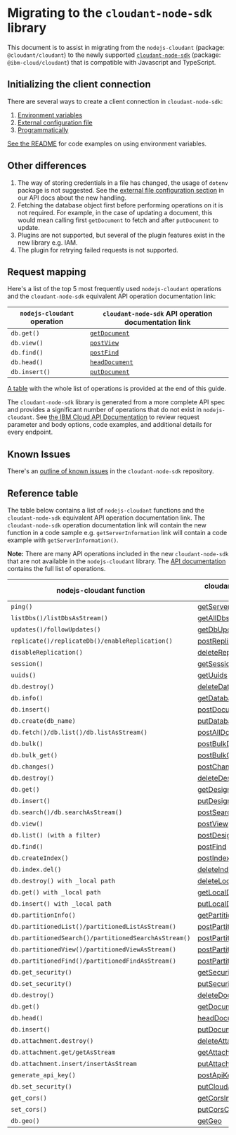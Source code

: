 # Migrating to the `cloudant-node-sdk` library
This document is to assist in migrating from the `nodejs-cloudant` (package: `@cloudant/cloudant`) to the newly supported [`cloudant-node-sdk`](https://github.com/IBM/cloudant-node-sdk) (package: `@ibm-cloud/cloudant`) that is compatible with Javascript and TypeScript.

## Initializing the client connection
There are several ways to create a client connection in `cloudant-node-sdk`:
1. [Environment variables](https://github.com/IBM/cloudant-node-sdk#authentication-with-environment-variables)
2. [External configuration file](https://github.com/IBM/cloudant-node-sdk#authentication-with-external-configuration)
3. [Programmatically](https://github.com/IBM/cloudant-node-sdk#programmatic-authentication)

[See the README](https://github.com/IBM/cloudant-node-sdk#code-examples) for code examples on using environment variables.

## Other differences
1. The way of storing credentials in a file has changed, the usage of `dotenv` package is not suggested. See the [external file configuration section](https://github.com/IBM/cloudant-node-sdk#authentication-with-external-configuration) in our API docs about the new handling.
1. Fetching the database object first before performing operations on it is not required. For example, in the case of updating a document, this would mean calling first `getDocument` to fetch and after `putDocument` to update.
1. Plugins are not supported, but several of the plugin features exist in the new library e.g. IAM.
1. The plugin for retrying failed requests is not supported.

## Request mapping
Here's a list of the top 5 most frequently used `nodejs-cloudant` operations and the `cloudant-node-sdk` equivalent API operation documentation link:

| `nodejs-cloudant` operation | `cloudant-node-sdk` API operation documentation link |
|-----------------------------|---------------------------------|
|`db.get()`                   |[`getDocument`](https://cloud.ibm.com/apidocs/cloudant?code=node#getdocument)|
|`db.view()`                  |[`postView`](https://cloud.ibm.com/apidocs/cloudant?code=node#postview)|
|`db.find()`                  |[`postFind`](https://cloud.ibm.com/apidocs/cloudant?code=node#postfind)|
|`db.head()`                  |[`headDocument`](https://cloud.ibm.com/apidocs/cloudant?code=node#headdocument)|
|`db.insert()`                |[`putDocument`](https://cloud.ibm.com/apidocs/cloudant?code=node#putdocument)|

[A table](#reference-table) with the whole list of operations is provided at the end of this guide.

The `cloudant-node-sdk` library is generated from a more complete API spec and provides a significant number of operations that do not exist in `nodejs-cloudant`. See [the IBM Cloud API Documentation](https://cloud.ibm.com/apidocs/cloudant) to review request parameter and body options, code examples, and additional details for every endpoint.

## Known Issues
There's an [outline of known issues](https://github.com/IBM/cloudant-node-sdk/blob/master/KNOWN_ISSUES.md) in the `cloudant-node-sdk` repository.

## Reference table
The table below contains a list of `nodejs-cloudant` functions and the `cloudant-node-sdk` equivalent API operation documentation link.  The `cloudant-node-sdk` operation documentation link will contain the new function in a code sample e.g. `getServerInformation` link will contain a code example with `getServerInformation()`.

**Note:** There are many API operations included in the new `cloudant-node-sdk` that are not available in the `nodejs-cloudant` library. The [API documentation](https://cloud.ibm.com/apidocs/cloudant?code=node) contains the full list of operations.

|nodejs-cloudant function | cloudant-node-sdk function reference |
|-------------------------|--------------------------------------|
|`ping()`|[getServerInformation ](https://cloud.ibm.com/apidocs/cloudant?code=node#getserverinformation)|
|`listDbs()/listDbsAsStream()`|[getAllDbs](https://cloud.ibm.com/apidocs/cloudant?code=node#getalldbs)|
|`updates()/followUpdates()`|[getDbUpdates](https://cloud.ibm.com/apidocs/cloudant?code=node#getdbupdates)|
|`replicate()/replicateDb()/enableReplication()`|[postReplicate](https://cloud.ibm.com/apidocs/cloudant?code=node#postreplicate)|
|`disableReplication()`|[deleteReplicationDocument](https://cloud.ibm.com/apidocs/cloudant?code=node#deletereplicationdocument)|
|`session()`|[getSessionInformation](https://cloud.ibm.com/apidocs/cloudant?code=node#getsessioninformation)|
|`uuids()`|[getUuids](https://cloud.ibm.com/apidocs/cloudant?code=node#getuuids)|
|`db.destroy()`|[deleteDatabase](https://cloud.ibm.com/apidocs/cloudant?code=node#deletedatabase)|
|`db.info()`|[getDatabaseInformation](https://cloud.ibm.com/apidocs/cloudant?code=node#getdatabaseinformation)|
|`db.insert()`|[postDocument](https://cloud.ibm.com/apidocs/cloudant?code=node#postdocument)|
|`db.create(db_name)`|[putDatabase](https://cloud.ibm.com/apidocs/cloudant?code=node#putdatabase)|
|`db.fetch()/db.list()/db.listAsStream()`|[postAllDocs](https://cloud.ibm.com/apidocs/cloudant?code=node#postalldocs)|
|`db.bulk()`|[postBulkDocs](https://cloud.ibm.com/apidocs/cloudant?code=node#postbulkdocs)|
|`db.bulk_get()`|[postBulkGet](https://cloud.ibm.com/apidocs/cloudant?code=node#postbulkget)|
|`db.changes()`|[postChanges](https://cloud.ibm.com/apidocs/cloudant?code=node#postchanges)|
|`db.destroy()`|[deleteDesignDocument](https://cloud.ibm.com/apidocs/cloudant?code=node#deletedesigndocument)|
|`db.get()`|[getDesignDocument](https://cloud.ibm.com/apidocs/cloudant?code=node#getdesigndocument)|
|`db.insert()`|[putDesignDocument](https://cloud.ibm.com/apidocs/cloudant?code=node#putdesigndocument)|
|`db.search()/db.searchAsStream()`|[postSearch](https://cloud.ibm.com/apidocs/cloudant?code=node#postsearch)|
|`db.view()`|[postView](https://cloud.ibm.com/apidocs/cloudant?code=node#postview)|
|`db.list() (with a filter)`|[postDesignDocs](https://cloud.ibm.com/apidocs/cloudant?code=node#postdesigndocs)|
|`db.find()`|[postFind](https://cloud.ibm.com/apidocs/cloudant?code=node#postfind)|
|`db.createIndex()`|[postIndex](https://cloud.ibm.com/apidocs/cloudant?code=node#postindex)|
|`db.index.del()`|[deleteIndex](https://cloud.ibm.com/apidocs/cloudant?code=node#deleteindex)|
|`db.destroy() with _local path`|[deleteLocalDocument](https://cloud.ibm.com/apidocs/cloudant?code=node#deletelocaldocument)|
|`db.get() with _local path`|[getLocalDocument](https://cloud.ibm.com/apidocs/cloudant?code=node#getlocaldocument)|
|`db.insert() with _local path`|[putLocalDocument](https://cloud.ibm.com/apidocs/cloudant?code=node#putlocaldocument)|
|`db.partitionInfo()`|[getPartitionInformation](https://cloud.ibm.com/apidocs/cloudant?code=node#getpartitioninformation)|
|`db.partitionedList()/partitionedListAsStream()`|[postPartitionAllDocs](https://cloud.ibm.com/apidocs/cloudant?code=node#postpartitionalldocs)|
|`db.partitionedSearch()/partitionedSearchAsStream()`|[postPartitionSearch](https://cloud.ibm.com/apidocs/cloudant?code=node#postpartitionsearch)|
|`db.partitionedView()/partitionedViewAsStream()`|[postPartitionView](https://cloud.ibm.com/apidocs/cloudant?code=node#postpartitionview)|
|`db.partitionedFind()/partitionedFindAsStream()`|[postPartitionFind](https://cloud.ibm.com/apidocs/cloudant?code=node#postpartitionfind)|
|`db.get_security()`|[getSecurity](https://cloud.ibm.com/apidocs/cloudant?code=node#getsecurity)|
|`db.set_security()`|[putSecurity](https://cloud.ibm.com/apidocs/cloudant?code=node#putsecurity)|
|`db.destroy()`|[deleteDocument](https://cloud.ibm.com/apidocs/cloudant?code=node#deletedocument)|
|`db.get()`|[getDocument](https://cloud.ibm.com/apidocs/cloudant?code=node#getdocument)|
|`db.head()`|[headDocument](https://cloud.ibm.com/apidocs/cloudant?code=node#headdocument)|
|`db.insert()`|[putDocument](https://cloud.ibm.com/apidocs/cloudant?code=node#putdocument)|
|`db.attachment.destroy()`|[deleteAttachment](https://cloud.ibm.com/apidocs/cloudant?code=node#deleteattachment)|
|`db.attachment.get/getAsStream`|[getAttachment](https://cloud.ibm.com/apidocs/cloudant?code=node#getattachment)|
|`db.attachment.insert/insertAsStream`|[putAttachment](https://cloud.ibm.com/apidocs/cloudant?code=node#putattachment)|
|`generate_api_key()`|[postApiKeys](https://cloud.ibm.com/apidocs/cloudant?code=node#postapikeys)|
|`db.set_security()`|[putCloudantSecurityConfiguration](https://cloud.ibm.com/apidocs/cloudant?code=node#putcloudantsecurity)|
|`get_cors()`|[getCorsInformation](https://cloud.ibm.com/apidocs/cloudant?code=node#getcorsinformation)|
|`set_cors()`|[putCorsConfiguration](https://cloud.ibm.com/apidocs/cloudant?code=node#putcorsconfiguration)|
|`db.geo()`|[getGeo](https://cloud.ibm.com/apidocs/cloudant?code=node#getgeo)|
